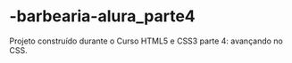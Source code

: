 # -barbearia-alura_parte4
Projeto construído durante o Curso HTML5 e CSS3 parte 4: avançando no CSS.
